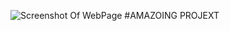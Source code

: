 ![Screenshot Of WebPage](https://github.com/Harsh2110mishra/Moving-Car/blob/master/Moving-Car.gif?raw=true "Optional Title")
#AMAZOING PROJEXT

